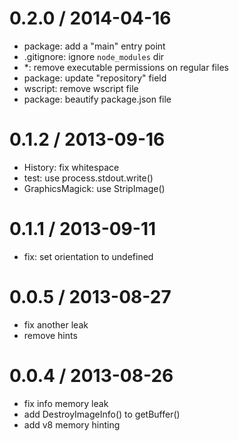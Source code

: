 
0.2.0 / 2014-04-16
==================

  * package: add a "main" entry point
  * .gitignore: ignore `node_modules` dir
  * *: remove executable permissions on regular files
  * package: update "repository" field
  * wscript: remove wscript file
  * package: beautify package.json file

0.1.2 / 2013-09-16
==================

  * History: fix whitespace
  * test: use process.stdout.write()
  * GraphicsMagick: use StripImage()

0.1.1 / 2013-09-11
==================

 * fix: set orientation to undefined

0.0.5 / 2013-08-27
==================

 * fix another leak
 * remove hints

0.0.4 / 2013-08-26
==================

 * fix info memory leak
 * add DestroyImageInfo() to getBuffer()
 * add v8 memory hinting
